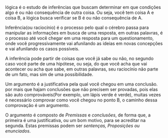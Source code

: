 

lógica é o estudo de inferências que buscam determinar em que condições algo é ou não consequência de outra coisa.  Ou seja, você tem coisa A e coisa B, a lógica busca verificar se B é ou não consequência de A.

Inferência(ou raciocínio) é o processo pelo qual o cérebro passa para manipular as informações em busca de uma resposta, em outras palavras, é o processo até você chegar em uma resposta para um questionamento, onde você progressivamente vai afunilando as ideias em novas concepções e vai afunilando os casos possíveis. 

A inferência pode partir de coisas que você já sabe ou não, no segundo caso você parte de uma hipótese, ou seja, do que você acha que vai acontecer ou acha que sabe, em outras palavras, seu raciocínio não parte de um fato, mas sim de uma possibilidade.

Um argumento é a justificativa pela qual você chegou em uma conclusão. por mais que hajam conclusões que não precisem ser provadas, pois elas são auto comprováveis(Por exemplo, um lápis verde é verde),  muitas vezes é necessário comprovar como você chegou no ponto B, o caminho dessa comprovação é um argumento.

O argumento é composto de *Premissas* e *conclusões*, de forma que, a primeira é uma justificativa, ou um bom motivo, para se acreditar na segunda. Estas premissas podem ser *sentenças, Proposições ou enunciados*.

